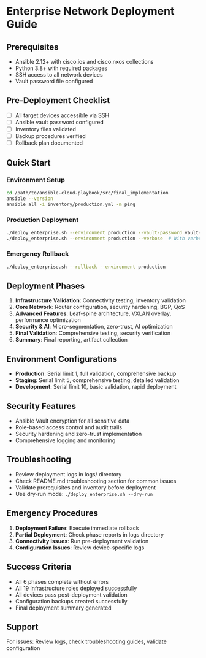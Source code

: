 # Enterprise Network Deployment Guide

## Prerequisites
- Ansible 2.12+ with cisco.ios and cisco.nxos collections
- Python 3.8+ with required packages
- SSH access to all network devices
- Vault password file configured

## Pre-Deployment Checklist
- [ ] All target devices accessible via SSH
- [ ] Ansible vault password configured
- [ ] Inventory files validated
- [ ] Backup procedures verified
- [ ] Rollback plan documented

## Quick Start

### Environment Setup
```bash
cd /path/to/ansible-cloud-playbook/src/final_implementation
ansible --version
ansible all -i inventory/production.yml -m ping
```

### Production Deployment
```bash
./deploy_enterprise.sh --environment production --vault-password vault-password-script.sh
./deploy_enterprise.sh --environment production --verbose  # With verbose logging
```

### Emergency Rollback
```bash
./deploy_enterprise.sh --rollback --environment production
```

## Deployment Phases

1. **Infrastructure Validation**: Connectivity testing, inventory validation
2. **Core Network**: Router configuration, security hardening, BGP, QoS
3. **Advanced Features**: Leaf-spine architecture, VXLAN overlay, performance optimization
4. **Security & AI**: Micro-segmentation, zero-trust, AI optimization
5. **Final Validation**: Comprehensive testing, security verification
6. **Summary**: Final reporting, artifact collection

## Environment Configurations

- **Production**: Serial limit 1, full validation, comprehensive backup
- **Staging**: Serial limit 5, comprehensive testing, detailed validation
- **Development**: Serial limit 10, basic validation, rapid deployment

## Security Features
- Ansible Vault encryption for all sensitive data
- Role-based access control and audit trails
- Security hardening and zero-trust implementation
- Comprehensive logging and monitoring

## Troubleshooting
- Review deployment logs in logs/ directory
- Check README.md troubleshooting section for common issues
- Validate prerequisites and inventory before deployment
- Use dry-run mode: `./deploy_enterprise.sh --dry-run`

## Emergency Procedures
1. **Deployment Failure**: Execute immediate rollback
2. **Partial Deployment**: Check phase reports in logs directory
3. **Connectivity Issues**: Run pre-deployment validation
4. **Configuration Issues**: Review device-specific logs

## Success Criteria
- All 6 phases complete without errors
- All 19 infrastructure roles deployed successfully
- All devices pass post-deployment validation
- Configuration backups created successfully
- Final deployment summary generated

## Support
For issues: Review logs, check troubleshooting guides, validate configuration